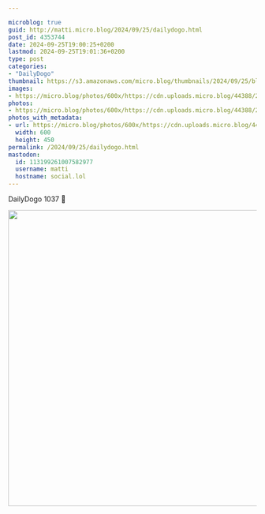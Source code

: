 ```yaml
---

microblog: true
guid: http://matti.micro.blog/2024/09/25/dailydogo.html
post_id: 4353744
date: 2024-09-25T19:00:25+0200
lastmod: 2024-09-25T19:01:36+0200
type: post
categories:
- "DailyDogo"
thumbnail: https://s3.amazonaws.com/micro.blog/thumbnails/2024/09/25/blog.martin-haehnel.de/fc54853bee611864471a5e4547fe4af6.png
images:
- https://micro.blog/photos/600x/https://cdn.uploads.micro.blog/44388/2024/5ceeba9e3b8943a88c88e7dfa7d4d49b.jpg
photos:
- https://micro.blog/photos/600x/https://cdn.uploads.micro.blog/44388/2024/5ceeba9e3b8943a88c88e7dfa7d4d49b.jpg
photos_with_metadata:
- url: https://micro.blog/photos/600x/https://cdn.uploads.micro.blog/44388/2024/5ceeba9e3b8943a88c88e7dfa7d4d49b.jpg
  width: 600
  height: 450
permalink: /2024/09/25/dailydogo.html
mastodon:
  id: 113199261007582977
  username: matti
  hostname: social.lol
---
```

DailyDogo 1037 🐶

<img src="/media/uploads/2024/5ceeba9e3b8943a88c88e7dfa7d4d49b.jpg" width="600" alt="" />
